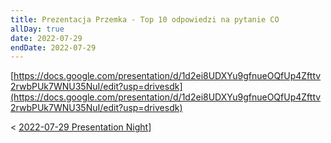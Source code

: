 ```yaml
---
title: Prezentacja Przemka - Top 10 odpowiedzi na pytanie CO
allDay: true
date: 2022-07-29
endDate: 2022-07-29
---
```

[https://docs.google.com/presentation/d/1d2ei8UDXYu9gfnueOQfUp4Zfttv2rwbPUk7WNU35NuI/edit?usp=drivesdk](https://docs.google.com/presentation/d/1d2ei8UDXYu9gfnueOQfUp4Zfttv2rwbPUk7WNU35NuI/edit?usp=drivesdk)

< [2022-07-29 Presentation Night](Calendar/2022-07-29%20Presentation%20Night.md)]